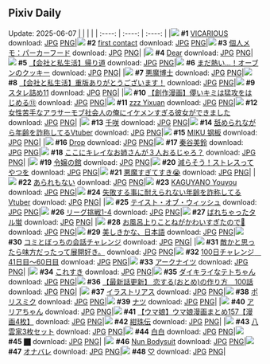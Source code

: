 ## Pixiv Daily
Update: 2025-06-07
|      |      |      |
| :----: | :----: | :----: |
|![](https://pixiv.microyu.workers.dev/c/240x480/img-master/img/2025/06/06/00/00/12/131219314_p0_master1200.jpg) **#1** [VICARIOUS](https://www.pixiv.net/artworks/131219314) download: [JPG](https://pixiv.microyu.workers.dev/img-original/img/2025/06/06/00/00/12/131219314_p0.jpg) [PNG](https://pixiv.microyu.workers.dev/img-original/img/2025/06/06/00/00/12/131219314_p0.png)|![](https://pixiv.microyu.workers.dev/c/240x480/img-master/img/2025/06/05/00/00/11/131184797_p0_master1200.jpg) **#2** [first contact](https://www.pixiv.net/artworks/131184797) download: [JPG](https://pixiv.microyu.workers.dev/img-original/img/2025/06/05/00/00/11/131184797_p0.jpg) [PNG](https://pixiv.microyu.workers.dev/img-original/img/2025/06/05/00/00/11/131184797_p0.png)|![](https://pixiv.microyu.workers.dev/c/240x480/img-master/img/2025/06/05/06/00/09/131192831_p0_master1200.jpg) **#3** [個人メモ：パーカーフード](https://www.pixiv.net/artworks/131192831) download: [JPG](https://pixiv.microyu.workers.dev/img-original/img/2025/06/05/06/00/09/131192831_p0.jpg) [PNG](https://pixiv.microyu.workers.dev/img-original/img/2025/06/05/06/00/09/131192831_p0.png)|
|![](https://pixiv.microyu.workers.dev/c/240x480/img-master/img/2025/06/05/03/43/27/131191006_p0_master1200.jpg) **#4** [Dear](https://www.pixiv.net/artworks/131191006) download: [JPG](https://pixiv.microyu.workers.dev/img-original/img/2025/06/05/03/43/27/131191006_p0.jpg) [PNG](https://pixiv.microyu.workers.dev/img-original/img/2025/06/05/03/43/27/131191006_p0.png)|![](https://pixiv.microyu.workers.dev/c/240x480/img-master/img/2025/06/06/12/00/13/131233422_p0_master1200.jpg) **#5** [【会社と私生活】帰り道](https://www.pixiv.net/artworks/131233422) download: [JPG](https://pixiv.microyu.workers.dev/img-original/img/2025/06/06/12/00/13/131233422_p0.jpg) [PNG](https://pixiv.microyu.workers.dev/img-original/img/2025/06/06/12/00/13/131233422_p0.png)|![](https://pixiv.microyu.workers.dev/c/240x480/img-master/img/2025/06/06/07/30/02/131228773_p0_master1200.jpg) **#6** [まだ熱い…！オーブンのクッキー](https://www.pixiv.net/artworks/131228773) download: [JPG](https://pixiv.microyu.workers.dev/img-original/img/2025/06/06/07/30/02/131228773_p0.jpg) [PNG](https://pixiv.microyu.workers.dev/img-original/img/2025/06/06/07/30/02/131228773_p0.png)|
|![](https://pixiv.microyu.workers.dev/c/240x480/img-master/img/2025/06/05/00/00/10/131184785_p0_master1200.jpg) **#7** [悪魔博士](https://www.pixiv.net/artworks/131184785) download: [JPG](https://pixiv.microyu.workers.dev/img-original/img/2025/06/05/00/00/10/131184785_p0.jpg) [PNG](https://pixiv.microyu.workers.dev/img-original/img/2025/06/05/00/00/10/131184785_p0.png)|![](https://pixiv.microyu.workers.dev/c/240x480/img-master/img/2025/06/05/12/00/04/131198426_p0_master1200.jpg) **#8** [【会社と私生活】重版ありがとうございます！](https://www.pixiv.net/artworks/131198426) download: [JPG](https://pixiv.microyu.workers.dev/img-original/img/2025/06/05/12/00/04/131198426_p0.jpg) [PNG](https://pixiv.microyu.workers.dev/img-original/img/2025/06/05/12/00/04/131198426_p0.png)|![](https://pixiv.microyu.workers.dev/c/240x480/img-master/img/2025/06/05/09/22/10/131195920_p0_master1200.jpg) **#9** [スタレ詰め11](https://www.pixiv.net/artworks/131195920) download: [JPG](https://pixiv.microyu.workers.dev/img-original/img/2025/06/05/09/22/10/131195920_p0.jpg) [PNG](https://pixiv.microyu.workers.dev/img-original/img/2025/06/05/09/22/10/131195920_p0.png)|
|![](https://pixiv.microyu.workers.dev/c/240x480/img-master/img/2025/06/06/00/04/37/131219914_p0_master1200.jpg) **#10** [【創作漫画】儚いキミは猛攻をはじめる⑬](https://www.pixiv.net/artworks/131219914) download: [JPG](https://pixiv.microyu.workers.dev/img-original/img/2025/06/06/00/04/37/131219914_p0.jpg) [PNG](https://pixiv.microyu.workers.dev/img-original/img/2025/06/06/00/04/37/131219914_p0.png)|![](https://pixiv.microyu.workers.dev/c/240x480/img-master/img/2025/06/05/18/10/08/131206066_p0_master1200.jpg) **#11** [zzz Yixuan](https://www.pixiv.net/artworks/131206066) download: [JPG](https://pixiv.microyu.workers.dev/img-original/img/2025/06/05/18/10/08/131206066_p0.jpg) [PNG](https://pixiv.microyu.workers.dev/img-original/img/2025/06/05/18/10/08/131206066_p0.png)|![](https://pixiv.microyu.workers.dev/c/240x480/img-master/img/2025/06/06/22/17/54/131251539_p0_master1200.jpg) **#12** [女性苦手なアラサーモブ社会人の俺にイケメンすぎる彼女ができました](https://www.pixiv.net/artworks/131251539) download: [JPG](https://pixiv.microyu.workers.dev/img-original/img/2025/06/06/22/17/54/131251539_p0.jpg) [PNG](https://pixiv.microyu.workers.dev/img-original/img/2025/06/06/22/17/54/131251539_p0.png)|
|![](https://pixiv.microyu.workers.dev/c/240x480/img-master/img/2025/06/05/00/30/05/131186366_p0_master1200.jpg) **#13** [千咲](https://www.pixiv.net/artworks/131186366) download: [JPG](https://pixiv.microyu.workers.dev/img-original/img/2025/06/05/00/30/05/131186366_p0.jpg) [PNG](https://pixiv.microyu.workers.dev/img-original/img/2025/06/05/00/30/05/131186366_p0.png)|![](https://pixiv.microyu.workers.dev/c/240x480/img-master/img/2025/06/05/21/02/38/131212028_p0_master1200.jpg) **#14** [舐められながら年齢を詐称してるVtuber](https://www.pixiv.net/artworks/131212028) download: [JPG](https://pixiv.microyu.workers.dev/img-original/img/2025/06/05/21/02/38/131212028_p0.jpg) [PNG](https://pixiv.microyu.workers.dev/img-original/img/2025/06/05/21/02/38/131212028_p0.png)|![](https://pixiv.microyu.workers.dev/c/240x480/img-master/img/2025/06/05/00/02/56/131185220_p0_master1200.jpg) **#15** [MIKU 钢板](https://www.pixiv.net/artworks/131185220) download: [JPG](https://pixiv.microyu.workers.dev/img-original/img/2025/06/05/00/02/56/131185220_p0.jpg) [PNG](https://pixiv.microyu.workers.dev/img-original/img/2025/06/05/00/02/56/131185220_p0.png)|
|![](https://pixiv.microyu.workers.dev/c/240x480/img-master/img/2025/06/06/19/00/03/131243060_p0_master1200.jpg) **#16** [Drop](https://www.pixiv.net/artworks/131243060) download: [JPG](https://pixiv.microyu.workers.dev/img-original/img/2025/06/06/19/00/03/131243060_p0.jpg) [PNG](https://pixiv.microyu.workers.dev/img-original/img/2025/06/06/19/00/03/131243060_p0.png)|![](https://pixiv.microyu.workers.dev/c/240x480/img-master/img/2025/06/05/20/52/34/131211453_p0_master1200.jpg) **#17** [秦谷美鈴](https://www.pixiv.net/artworks/131211453) download: [JPG](https://pixiv.microyu.workers.dev/img-original/img/2025/06/05/20/52/34/131211453_p0.jpg) [PNG](https://pixiv.microyu.workers.dev/img-original/img/2025/06/05/20/52/34/131211453_p0.png)|![](https://pixiv.microyu.workers.dev/c/240x480/img-master/img/2025/06/06/00/00/30/131219457_p0_master1200.jpg) **#18** [ここにキレイなお姉さんが３人おるじゃろ？](https://www.pixiv.net/artworks/131219457) download: [JPG](https://pixiv.microyu.workers.dev/img-original/img/2025/06/06/00/00/30/131219457_p0.jpg) [PNG](https://pixiv.microyu.workers.dev/img-original/img/2025/06/06/00/00/30/131219457_p0.png)|
|![](https://pixiv.microyu.workers.dev/c/240x480/img-master/img/2025/06/06/00/12/34/131220312_p0_master1200.jpg) **#19** [令嬢の館](https://www.pixiv.net/artworks/131220312) download: [JPG](https://pixiv.microyu.workers.dev/img-original/img/2025/06/06/00/12/34/131220312_p0.jpg) [PNG](https://pixiv.microyu.workers.dev/img-original/img/2025/06/06/00/12/34/131220312_p0.png)|![](https://pixiv.microyu.workers.dev/c/240x480/img-master/img/2025/06/06/00/00/35/131219486_p0_master1200.jpg) **#20** [減らそう！ストレスってやつを](https://www.pixiv.net/artworks/131219486) download: [JPG](https://pixiv.microyu.workers.dev/img-original/img/2025/06/06/00/00/35/131219486_p0.jpg) [PNG](https://pixiv.microyu.workers.dev/img-original/img/2025/06/06/00/00/35/131219486_p0.png)|![](https://pixiv.microyu.workers.dev/c/240x480/img-master/img/2025/06/06/00/00/16/131219364_p0_master1200.jpg) **#21** [悪魔すぎてすき😭](https://www.pixiv.net/artworks/131219364) download: [JPG](https://pixiv.microyu.workers.dev/img-original/img/2025/06/06/00/00/16/131219364_p0.jpg) [PNG](https://pixiv.microyu.workers.dev/img-original/img/2025/06/06/00/00/16/131219364_p0.png)|
|![](https://pixiv.microyu.workers.dev/c/240x480/img-master/img/2025/06/06/20/30/04/131246732_p0_master1200.jpg) **#22** [あられもない](https://www.pixiv.net/artworks/131246732) download: [JPG](https://pixiv.microyu.workers.dev/img-original/img/2025/06/06/20/30/04/131246732_p0.jpg) [PNG](https://pixiv.microyu.workers.dev/img-original/img/2025/06/06/20/30/04/131246732_p0.png)|![](https://pixiv.microyu.workers.dev/c/240x480/img-master/img/2025/06/05/20/15/25/131210085_p0_master1200.jpg) **#23** [KAGUYANO Youyou](https://www.pixiv.net/artworks/131210085) download: [JPG](https://pixiv.microyu.workers.dev/img-original/img/2025/06/05/20/15/25/131210085_p0.jpg) [PNG](https://pixiv.microyu.workers.dev/img-original/img/2025/06/05/20/15/25/131210085_p0.png)|![](https://pixiv.microyu.workers.dev/c/240x480/img-master/img/2025/06/06/21/07/50/131248468_p0_master1200.jpg) **#24** [失敗する事に耐えられない年齢を詐称してるVtuber](https://www.pixiv.net/artworks/131248468) download: [JPG](https://pixiv.microyu.workers.dev/img-original/img/2025/06/06/21/07/50/131248468_p0.jpg) [PNG](https://pixiv.microyu.workers.dev/img-original/img/2025/06/06/21/07/50/131248468_p0.png)|
|![](https://pixiv.microyu.workers.dev/c/240x480/img-master/img/2025/06/05/00/00/07/131184756_p0_master1200.jpg) **#25** [テイスト・オブ・ウィッシュ](https://www.pixiv.net/artworks/131184756) download: [JPG](https://pixiv.microyu.workers.dev/img-original/img/2025/06/05/00/00/07/131184756_p0.jpg) [PNG](https://pixiv.microyu.workers.dev/img-original/img/2025/06/05/00/00/07/131184756_p0.png)|![](https://pixiv.microyu.workers.dev/c/240x480/img-master/img/2025/06/05/21/27/26/131212919_p0_master1200.jpg) **#26** [リーグ挑戦1-4](https://www.pixiv.net/artworks/131212919) download: [JPG](https://pixiv.microyu.workers.dev/img-original/img/2025/06/05/21/27/26/131212919_p0.jpg) [PNG](https://pixiv.microyu.workers.dev/img-original/img/2025/06/05/21/27/26/131212919_p0.png)|![](https://pixiv.microyu.workers.dev/c/240x480/img-master/img/2025/06/06/00/03/19/131219851_p0_master1200.jpg) **#27** [ばれちゃったタル蛍](https://www.pixiv.net/artworks/131219851) download: [JPG](https://pixiv.microyu.workers.dev/img-original/img/2025/06/06/00/03/19/131219851_p0.jpg) [PNG](https://pixiv.microyu.workers.dev/img-original/img/2025/06/06/00/03/19/131219851_p0.png)|
|![](https://pixiv.microyu.workers.dev/c/240x480/img-master/img/2025/06/06/00/00/23/131219415_p0_master1200.jpg) **#28** [お風呂上りことねがかわいすぎたので🙏](https://www.pixiv.net/artworks/131219415) download: [JPG](https://pixiv.microyu.workers.dev/img-original/img/2025/06/06/00/00/23/131219415_p0.jpg) [PNG](https://pixiv.microyu.workers.dev/img-original/img/2025/06/06/00/00/23/131219415_p0.png)|![](https://pixiv.microyu.workers.dev/c/240x480/img-master/img/2025/06/06/18/08/53/131241518_p0_master1200.jpg) **#29** [美しきかな、日本語](https://www.pixiv.net/artworks/131241518) download: [JPG](https://pixiv.microyu.workers.dev/img-original/img/2025/06/06/18/08/53/131241518_p0.jpg) [PNG](https://pixiv.microyu.workers.dev/img-original/img/2025/06/06/18/08/53/131241518_p0.png)|![](https://pixiv.microyu.workers.dev/c/240x480/img-master/img/2025/06/06/00/00/10/131219303_p0_master1200.jpg) **#30** [コミとぼっちの会話チャレンジ](https://www.pixiv.net/artworks/131219303) download: [JPG](https://pixiv.microyu.workers.dev/img-original/img/2025/06/06/00/00/10/131219303_p0.jpg) [PNG](https://pixiv.microyu.workers.dev/img-original/img/2025/06/06/00/00/10/131219303_p0.png)|
|![](https://pixiv.microyu.workers.dev/c/240x480/img-master/img/2025/06/06/21/31/11/131249430_p0_master1200.jpg) **#31** [敵かと思ったら味方だったって展開好き。](https://www.pixiv.net/artworks/131249430) download: [JPG](https://pixiv.microyu.workers.dev/img-original/img/2025/06/06/21/31/11/131249430_p0.jpg) [PNG](https://pixiv.microyu.workers.dev/img-original/img/2025/06/06/21/31/11/131249430_p0.png)|![](https://pixiv.microyu.workers.dev/c/240x480/img-master/img/2025/06/05/01/15/33/131188010_p0_master1200.jpg) **#32** [100日チャレンジ　41日目～60日目](https://www.pixiv.net/artworks/131188010) download: [JPG](https://pixiv.microyu.workers.dev/img-original/img/2025/06/05/01/15/33/131188010_p0.jpg) [PNG](https://pixiv.microyu.workers.dev/img-original/img/2025/06/05/01/15/33/131188010_p0.png)|![](https://pixiv.microyu.workers.dev/c/240x480/img-master/img/2025/06/06/21/02/00/131248218_p0_master1200.jpg) **#33** [アークナイツ](https://www.pixiv.net/artworks/131248218) download: [JPG](https://pixiv.microyu.workers.dev/img-original/img/2025/06/06/21/02/00/131248218_p0.jpg) [PNG](https://pixiv.microyu.workers.dev/img-original/img/2025/06/06/21/02/00/131248218_p0.png)|
|![](https://pixiv.microyu.workers.dev/c/240x480/img-master/img/2025/06/06/00/00/12/131219316_p0_master1200.jpg) **#34** [これすき](https://www.pixiv.net/artworks/131219316) download: [JPG](https://pixiv.microyu.workers.dev/img-original/img/2025/06/06/00/00/12/131219316_p0.jpg) [PNG](https://pixiv.microyu.workers.dev/img-original/img/2025/06/06/00/00/12/131219316_p0.png)|![](https://pixiv.microyu.workers.dev/c/240x480/img-master/img/2025/06/06/18/05/55/131241416_p0_master1200.jpg) **#35** [ダイキライなテトちゃん](https://www.pixiv.net/artworks/131241416) download: [JPG](https://pixiv.microyu.workers.dev/img-original/img/2025/06/06/18/05/55/131241416_p0.jpg) [PNG](https://pixiv.microyu.workers.dev/img-original/img/2025/06/06/18/05/55/131241416_p0.png)|![](https://pixiv.microyu.workers.dev/c/240x480/img-master/img/2025/06/06/12/43/25/131234323_p0_master1200.jpg) **#36** [【最新話更新】 恋する(おとめ)の作り方　100話](https://www.pixiv.net/artworks/131234323) download: [JPG](https://pixiv.microyu.workers.dev/img-original/img/2025/06/06/12/43/25/131234323_p0.jpg) [PNG](https://pixiv.microyu.workers.dev/img-original/img/2025/06/06/12/43/25/131234323_p0.png)|
|![](https://pixiv.microyu.workers.dev/c/240x480/img-master/img/2025/06/05/22/00/06/131214235_p0_master1200.jpg) **#37** [イラストリアス](https://www.pixiv.net/artworks/131214235) download: [JPG](https://pixiv.microyu.workers.dev/img-original/img/2025/06/05/22/00/06/131214235_p0.jpg) [PNG](https://pixiv.microyu.workers.dev/img-original/img/2025/06/05/22/00/06/131214235_p0.png)|![](https://pixiv.microyu.workers.dev/c/240x480/img-master/img/2025/06/06/00/09/12/131220162_p0_master1200.jpg) **#38** [ポリスミク](https://www.pixiv.net/artworks/131220162) download: [JPG](https://pixiv.microyu.workers.dev/img-original/img/2025/06/06/00/09/12/131220162_p0.jpg) [PNG](https://pixiv.microyu.workers.dev/img-original/img/2025/06/06/00/09/12/131220162_p0.png)|![](https://pixiv.microyu.workers.dev/c/240x480/img-master/img/2025/06/05/00/11/11/131185613_p0_master1200.jpg) **#39** [ナツ](https://www.pixiv.net/artworks/131185613) download: [JPG](https://pixiv.microyu.workers.dev/img-original/img/2025/06/05/00/11/11/131185613_p0.jpg) [PNG](https://pixiv.microyu.workers.dev/img-original/img/2025/06/05/00/11/11/131185613_p0.png)|
|![](https://pixiv.microyu.workers.dev/c/240x480/img-master/img/2025/06/05/00/00/16/131184838_p0_master1200.jpg) **#40** [アリアちゃん](https://www.pixiv.net/artworks/131184838) download: [JPG](https://pixiv.microyu.workers.dev/img-original/img/2025/06/05/00/00/16/131184838_p0.jpg) [PNG](https://pixiv.microyu.workers.dev/img-original/img/2025/06/05/00/00/16/131184838_p0.png)|![](https://pixiv.microyu.workers.dev/c/240x480/img-master/img/2025/06/06/00/00/43/131219524_p0_master1200.jpg) **#41** [【ウマ娘】ウマ娘漫画まとめ157【漫画4枚】](https://www.pixiv.net/artworks/131219524) download: [JPG](https://pixiv.microyu.workers.dev/img-original/img/2025/06/06/00/00/43/131219524_p0.jpg) [PNG](https://pixiv.microyu.workers.dev/img-original/img/2025/06/06/00/00/43/131219524_p0.png)|![](https://pixiv.microyu.workers.dev/c/240x480/img-master/img/2025/06/05/04/38/17/131191757_p0_master1200.jpg) **#42** [紺珠伝](https://www.pixiv.net/artworks/131191757) download: [JPG](https://pixiv.microyu.workers.dev/img-original/img/2025/06/05/04/38/17/131191757_p0.jpg) [PNG](https://pixiv.microyu.workers.dev/img-original/img/2025/06/05/04/38/17/131191757_p0.png)|
|![](https://pixiv.microyu.workers.dev/c/240x480/img-master/img/2025/06/06/00/39/39/131221341_p0_master1200.jpg) **#43** [八雲家3枚セット](https://www.pixiv.net/artworks/131221341) download: [JPG](https://pixiv.microyu.workers.dev/img-original/img/2025/06/06/00/39/39/131221341_p0.jpg) [PNG](https://pixiv.microyu.workers.dev/img-original/img/2025/06/06/00/39/39/131221341_p0.png)|![](https://pixiv.microyu.workers.dev/c/240x480/img-master/img/2025/06/05/19/39/09/131208722_p0_master1200.jpg) **#44** [白白](https://www.pixiv.net/artworks/131208722) download: [JPG](https://pixiv.microyu.workers.dev/img-original/img/2025/06/05/19/39/09/131208722_p0.jpg) [PNG](https://pixiv.microyu.workers.dev/img-original/img/2025/06/05/19/39/09/131208722_p0.png)|![](https://pixiv.microyu.workers.dev/c/240x480/img-master/img/2025/06/05/18/52/01/131207153_p0_master1200.jpg) **#45** [⬛︎](https://www.pixiv.net/artworks/131207153) download: [JPG](https://pixiv.microyu.workers.dev/img-original/img/2025/06/05/18/52/01/131207153_p0.jpg) [PNG](https://pixiv.microyu.workers.dev/img-original/img/2025/06/05/18/52/01/131207153_p0.png)|
|![](https://pixiv.microyu.workers.dev/c/240x480/img-master/img/2025/06/05/00/00/10/131184787_p0_master1200.jpg) **#46** [Nun Bodysuit](https://www.pixiv.net/artworks/131184787) download: [JPG](https://pixiv.microyu.workers.dev/img-original/img/2025/06/05/00/00/10/131184787_p0.jpg) [PNG](https://pixiv.microyu.workers.dev/img-original/img/2025/06/05/00/00/10/131184787_p0.png)|![](https://pixiv.microyu.workers.dev/c/240x480/img-master/img/2025/06/06/09/34/41/131230894_p0_master1200.jpg) **#47** [オナバレ](https://www.pixiv.net/artworks/131230894) download: [JPG](https://pixiv.microyu.workers.dev/img-original/img/2025/06/06/09/34/41/131230894_p0.jpg) [PNG](https://pixiv.microyu.workers.dev/img-original/img/2025/06/06/09/34/41/131230894_p0.png)|![](https://pixiv.microyu.workers.dev/c/240x480/img-master/img/2025/06/05/15/39/31/131202421_p0_master1200.jpg) **#48** [♡](https://www.pixiv.net/artworks/131202421) download: [JPG](https://pixiv.microyu.workers.dev/img-original/img/2025/06/05/15/39/31/131202421_p0.jpg) [PNG](https://pixiv.microyu.workers.dev/img-original/img/2025/06/05/15/39/31/131202421_p0.png)|
